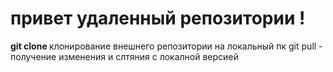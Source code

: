 # привет удаленный репозитории !

**git clone <ur adress repozitorii>** клонирование внешнего репозитории на локальный пк 
git pull - получение изменения и слтяния с локалной версией 

